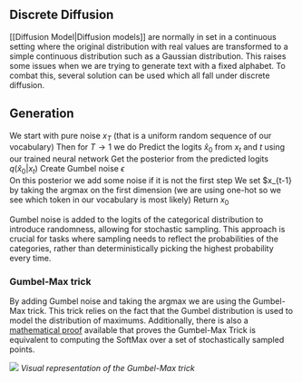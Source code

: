## Discrete Diffusion
[[Diffusion Model|Diffusion models]] are normally in set in a continuous setting where the original distribution with real values are transformed to a simple continuous distribution such as a Gaussian distribution. This raises some issues when we are trying to generate text with a fixed alphabet. To combat this, several solution can be used which all fall under discrete diffusion. 



## Generation
We start with pure noise $x_T$ (that is a uniform random sequence of our vocabulary)
Then for $T \rightarrow 1$  we do
	Predict the logits $\hat{x}_0$ from $x_t$ and $t$ using our trained neural network
	Get the posterior from the predicted logits $q(\hat{x}_0 | x_t)$
	Create Gumbel noise $\epsilon$  
	On this posterior we add some noise if it is not the first step
	We set $x_{t-1} by taking the argmax on the first dimension (we are using one-hot so we see which token in our vocabulary is most likely)
Return $x_0$

Gumbel noise is added to the logits of the categorical distribution to introduce randomness, allowing for stochastic sampling. This approach is crucial for tasks where sampling needs to reflect the probabilities of the categories, rather than deterministically picking the highest probability every time.
### Gumbel-Max trick
By adding Gumbel noise and taking the argmax we are using the Gumbel-Max trick. This trick relies on the fact that the Gumbel distribution is used to model the distribution of maximums. Additionally, there is also a [mathematical proof](https://lips.cs.princeton.edu/the-gumbel-max-trick-for-discrete-distributions/) available that proves the Gumbel-Max Trick is equivalent to computing the SoftMax over a set of stochastically sampled points.

![](https://sassafras13.github.io/images/2020-08-13-GumbelSoftmax-fig3.png)
*Visual representation of the Gumbel-Max trick*